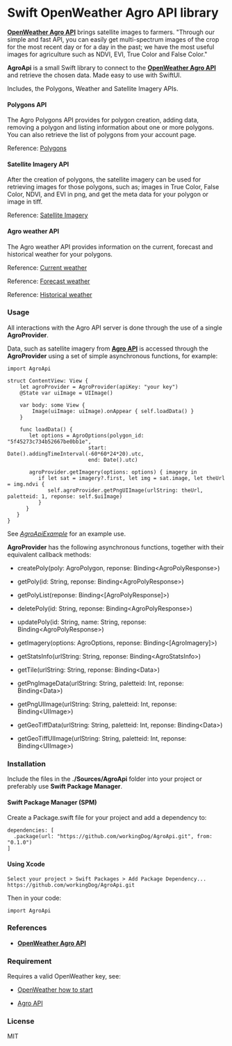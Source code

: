 # Swift OpenWeather Agro API library

[**OpenWeather Agro API**](https://agromonitoring.com/) brings satellite images to farmers. 
"Through our simple and fast API, you can easily get multi-spectrum images of the crop for the most recent day or for a day in the past; we have the most useful images for agriculture such as NDVI, EVI, True Color and False Color."

**AgroApi** is a small Swift library to connect to the [**OpenWeather Agro API**](https://agromonitoring.com/api) and retrieve the chosen data. Made easy to use with SwiftUI.

Includes, the Polygons, Weather and Satellite Imagery APIs.

#### Polygons API

The Agro Polygons API provides for polygon creation, adding data, removing a polygon and listing information about one or more polygons. 
You can also retrieve the list of polygons from your account page.

Reference: [Polygons](https://agromonitoring.com/api/polygons)

#### Satellite Imagery API

After the creation of polygons, the satellite imagery can be used for retrieving images for those polygons, such as; 
images in True Color, False Color, NDVI, and EVI in png, and get the meta data for your polygon or image in tiff.

Reference: [Satellite Imagery](https://agromonitoring.com/api/images)

#### Agro weather API

The Agro weather API provides information on the current, forecast and historical weather for your polygons.

Reference: [Current weather](https://agromonitoring.com/api/current-weather)

Reference: [Forecast weather](https://agromonitoring.com/api/forecast-weather)

Reference: [Historical weather](https://agromonitoring.com/api/history-weather)

### Usage

All interactions with the Agro API server is done through the use of a single **AgroProvider**.

Data, such as satellite imagery from  [**Agro API**](https://agromonitoring.com/api) is accessed through the **AgroProvider** 
using a set of simple asynchronous functions, for example:

    import AgroApi
    
    struct ContentView: View {
        let agroProvider = AgroProvider(apiKey: "your key")
        @State var uiImage = UIImage()
        
        var body: some View {
            Image(uiImage: uiImage).onAppear { self.loadData() }
        }
        
        func loadData() {
           let options = AgroOptions(polygon_id: "5f45273c734b52667be0bb1e",
                              start: Date().addingTimeInterval(-60*60*24*20).utc,
                              end: Date().utc)
    
           agroProvider.getImagery(options: options) { imagery in
              if let sat = imagery?.first, let img = sat.image, let theUrl = img.ndvi {
                 self.agroProvider.getPngUIImage(urlString: theUrl, paletteid: 1, reponse: self.$uiImage)
              }
          }
       }
    }
   
See [*AgroApiExample*](https://github.com/workingDog/AgroApiExample) for an example use.

**AgroProvider** has the following asynchronous functions, together with their equivalent callback methods:

- createPoly(poly: AgroPolygon, reponse: Binding\<AgroPolyResponse>)
- getPoly(id: String, reponse: Binding\<AgroPolyResponse>) 
- getPolyList(reponse: Binding\<[AgroPolyResponse]>) 
- deletePoly(id: String, reponse: Binding\<AgroPolyResponse>)
- updatePoly(id: String, name: String, reponse: Binding\<AgroPolyResponse>)

- getImagery(options: AgroOptions, reponse: Binding\<[AgroImagery]>) 
- getStatsInfo(urlString: String, reponse: Binding\<AgroStatsInfo>)
- getTile(urlString: String, reponse: Binding\<Data>) 
- getPngImageData(urlString: String, paletteid: Int, reponse: Binding\<Data>) 
- getPngUIImage(urlString: String, paletteid: Int, reponse: Binding\<UIImage>) 
- getGeoTiffData(urlString: String, paletteid: Int, reponse: Binding\<Data>)
- getGeoTiffUIImage(urlString: String, paletteid: Int, reponse: Binding\<UIImage>)
    

### Installation

Include the files in the **./Sources/AgroApi** folder into your project or preferably use **Swift Package Manager**. 

#### Swift Package Manager  (SPM)

Create a Package.swift file for your project and add a dependency to:

    dependencies: [
      .package(url: "https://github.com/workingDog/AgroApi.git", from: "0.1.0")
    ]

#### Using Xcode

    Select your project > Swift Packages > Add Package Dependency...
    https://github.com/workingDog/AgroApi.git

Then in your code:

    import AgroApi
    

### References

-    [**OpenWeather Agro API**](https://agromonitoring.com/api)


### Requirement

Requires a valid OpenWeather key, see:

-    [OpenWeather how to start](https://openweathermap.org/appid)

-    [Agro API](https://agromonitoring.com/api/get)

### License

MIT
